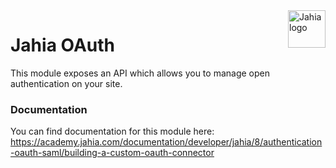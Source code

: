 <a href="https://www.jahia.com/">
    <img src="https://www.jahia.com/modules/jahiacom-templates/images/jahia-3x.png" alt="Jahia logo" title="Jahia" align="right" height="60" />
</a>

Jahia OAuth
================

This module exposes an API which allows you to manage open authentication on your site.

### Documentation

You can find documentation for this module here: https://academy.jahia.com/documentation/developer/jahia/8/authentication-oauth-saml/building-a-custom-oauth-connector

